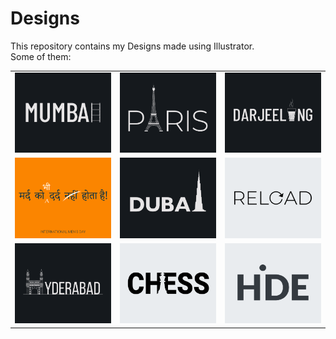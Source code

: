 # Designs
This repository contains my Designs made using Illustrator.<br>
Some of them:<br>
<table>
<tr><td><img src="./2020-12/png/27.12.2020.png"></td><td><img src="./2020-12/png/18.12.2020.png"></td><td><img src="./2020-12/png/31.12.2020.png"></td></tr>
<tr><td><img src="./2020-11/png/19.11.2020.png"></td><td><img src="./2020-12/png/14.12.2020.png"></td><td><img src="./2020-11/png/25.11.2020.png"></td></tr>
<tr><td><img src="./2020-12/png/20.12.2020.png"></td><td><img src="./2020-11/png/20.11.2020.png"></td><td><img src="./2020-11/png/23.11.2020.png"></td></tr>
</table>
